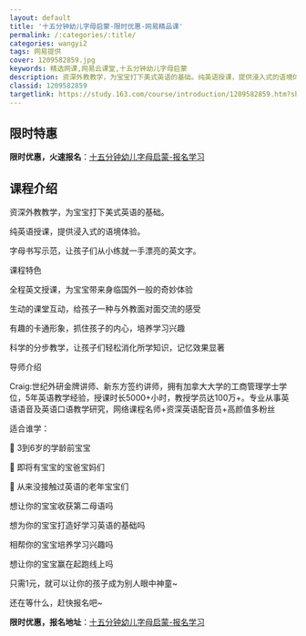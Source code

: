 ```yaml
---
layout: default
title: '十五分钟幼儿字母启蒙-限时优惠-网易精品课'
permalink: /:categories/:title/
categories: wangyi2
tags: 网易提供
cover: 1209582859.jpg
keywords: 精选网课,网易云课堂,十五分钟幼儿字母启蒙
description: 资深外教教学，为宝宝打下美式英语的基础。纯英语授课，提供浸入式的语境体验。字母书写示范，让孩子们从小练就一手漂亮的英文字
classid: 1209582859
targetlink: https://study.163.com/course/introduction/1209582859.htm?share=1&shareId=1025206652&utm_campaign=share&utm_medium=iphoneShare&utm_source=&utm_u=1025206652
---
```


## 限时特惠

**限时优惠，火速报名**：[十五分钟幼儿字母启蒙-报名学习](https://study.163.com/course/introduction/1209582859.htm?share=1&shareId=1025206652&utm_campaign=share&utm_medium=iphoneShare&utm_source=&utm_u=1025206652)

## 课程介绍

资深外教教学，为宝宝打下美式英语的基础。

纯英语授课，提供浸入式的语境体验。

字母书写示范，让孩子们从小练就一手漂亮的英文字。



课程特色

全程英文授课，为宝宝带来身临国外一般的奇妙体验

生动的课堂互动，给孩子一种与外教面对面交流的感受

有趣的卡通形象，抓住孩子的内心，培养学习兴趣

科学的分步教学，让孩子们轻松消化所学知识，记忆效果显著





导师介绍

Craig:世纪外研金牌讲师、新东方签约讲师，拥有加拿大大学的工商管理学士学位，5年英语教学经验，授课时长5000+小时，教授学员达100万+。专业从事英语语音及英语口语教学研究，网络课程名师+资深英语配音员+高颜值多粉丝



适合谁学：

	3到6岁的学龄前宝宝

	即将有宝宝的宝爸宝妈们

	从来没接触过英语的老年宝宝们







想让你的宝宝收获第二母语吗

想为你的宝宝打造好学习英语的基础吗

相帮你的宝宝培养学习兴趣吗

想让你的宝宝赢在起跑线上吗



只需1元，就可以让你的孩子成为别人眼中神童~

还在等什么，赶快报名吧~

**限时优惠，报名地址**：[十五分钟幼儿字母启蒙-报名学习](https://study.163.com/course/introduction/1209582859.htm?share=1&shareId=1025206652&utm_campaign=share&utm_medium=iphoneShare&utm_source=&utm_u=1025206652)


